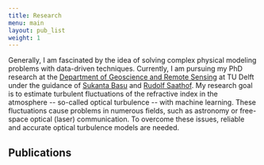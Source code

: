 ```yaml
---
title: Research
menu: main
layout: pub_list
weight: 1
---
```

Generally, I am fascinated by the idea of solving complex physical modeling problems with data-driven techniques. 
Currently, I am pursuing my PhD research at the [Department of Geoscience and Remote Sensing](https://www.tudelft.nl/citg/over-faculteit/afdelingen/geoscience-remote-sensing) at TU Delft under the guidance of [Sukanta Basu](https://sites.google.com/view/sukantabasu/home) and [Rudolf Saathof](https://www.tudelft.nl/staff/r.saathof/).
My research goal is to estimate turbulent fluctuations of the refractive index in the atmosphere -- so-called optical turbulence -- with machine learning. 
These fluctuations cause problems in numerous fields, such as astronomy or free-space optical (laser) communication. 
To overcome these issues, reliable and accurate optical turbulence models are needed.

## Publications
